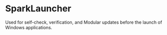 # SparkLauncher
Used for self-check, verification, and Modular updates before the launch of Windows applications.
